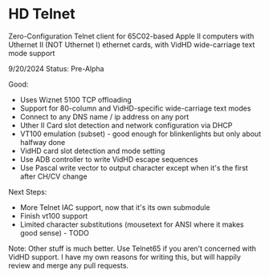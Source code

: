 # HD Telnet

Zero-Configuration Telnet client for 65C02-based Apple II computers with Uthernet II (NOT Uthernet I) ethernet cards, with VidHD wide-carriage text mode support

9/20/2024 Status: Pre-Alpha

Good:
- Uses Wiznet 5100 TCP offloading
- Support for 80-column and VidHD-specific wide-carriage text modes
- Connect to any DNS name / ip address on any port
- Uther II Card slot detection and network configuration via DHCP
- VT100 emulation (subset) - good enough for blinkenlights but only about halfway done
- VidHD card slot detection and mode setting
- Use ADB controller to write VidHD escape sequences
- Use Pascal write vector to output character except when it's the first after CH/CV change

Next Steps:
- More Telnet IAC support, now that it's its own submodule
- Finish vt100 support
- Limited character substitutions (mousetext for ANSI where it makes good sense) - TODO

Note:
Other stuff is much better. Use Telnet65 if you aren't concerned with VidHD support. I have my own reasons for writing this, but will happily review and merge any pull requests.
